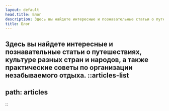 ```yaml
---
layout: default
head.title: Блог
description: Здесь вы найдете интересные и познавательные статьи о путешествиях, культуре разных стран и народов, а также практические советы по организации незабываемого отдыха.
title: Блог
---
```

Здесь вы найдете интересные и познавательные статьи о путешествиях, культуре разных стран и народов, а также практические советы по организации незабываемого отдыха.
::articles-list
---
path: articles
---
::


